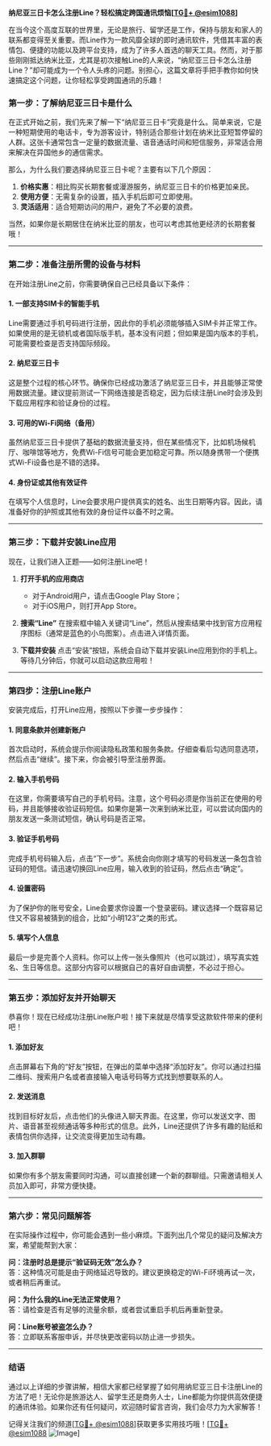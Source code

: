 **纳尼亚三日卡怎么注册Line？轻松搞定跨国通讯烦恼[[TG💪+ @esim1088](https://t.me/s/esim1088)]**

在当今这个高度互联的世界里，无论是旅行、留学还是工作，保持与朋友和家人的联系都变得至关重要。而Line作为一款风靡全球的即时通讯软件，凭借其丰富的表情包、便捷的功能以及跨平台支持，成为了许多人首选的聊天工具。然而，对于那些刚刚抵达纳米比亚，尤其是初次接触Line的人来说，“纳尼亚三日卡怎么注册Line？”却可能成为一个令人头疼的问题。别担心，这篇文章将手把手教你如何快速搞定这个问题，让你轻松享受跨国通讯的乐趣！

### **第一步：了解纳尼亚三日卡是什么**
在正式开始之前，我们先来了解一下“纳尼亚三日卡”究竟是什么。简单来说，它是一种短期使用的电话卡，专为游客设计，特别适合那些计划在纳米比亚短暂停留的人群。这张卡通常包含一定量的数据流量、语音通话时间和短信服务，非常适合用来解决在异国他乡的通信需求。

那么，为什么我们要选择纳尼亚三日卡呢？主要有以下几个原因：
1. **价格实惠**：相比购买长期套餐或漫游服务，纳尼亚三日卡的价格更加亲民。
2. **使用方便**：无需复杂的设置，插入手机后即可立即使用。
3. **灵活适用**：适合短期访问的用户，避免了不必要的浪费。

当然，如果你是长期居住在纳米比亚的朋友，也可以考虑其他更经济的长期套餐哦！

---

### **第二步：准备注册所需的设备与材料**
在开始注册Line之前，你需要确保自己已经具备以下条件：

#### **1. 一部支持SIM卡的智能手机**
Line需要通过手机号码进行注册，因此你的手机必须能够插入SIM卡并正常工作。如果使用的是无锁机或者国际版手机，基本没有问题；但如果是国内版本的手机，可能需要检查是否支持国际频段。

#### **2. 纳尼亚三日卡**
这是整个过程的核心环节。确保你已经成功激活了纳尼亚三日卡，并且能够正常使用数据流量。建议提前测试一下网络连接是否稳定，因为后续注册Line时会涉及到下载应用程序和验证身份的过程。

#### **3. 可用的Wi-Fi网络（备用）**
虽然纳尼亚三日卡提供了基础的数据流量支持，但在某些情况下，比如机场候机厅、咖啡馆等地方，免费Wi-Fi信号可能会更加稳定可靠。所以随身携带一个便携式Wi-Fi设备也是不错的选择。

#### **4. 身份证或其他有效证件**
在填写个人信息时，Line会要求用户提供真实的姓名、出生日期等内容。因此，请准备好你的护照或其他有效的身份证件以备不时之需。

---

### **第三步：下载并安装Line应用**
现在，让我们进入正题——如何注册Line吧！

1. **打开手机的应用商店**
   - 对于Android用户，请点击Google Play Store；
   - 对于iOS用户，则打开App Store。

2. **搜索“Line”**
   在搜索框中输入关键词“Line”，然后从搜索结果中找到官方应用程序图标（通常是蓝色的小鸟图案）。点击进入详情页面。

3. **下载并安装**
   点击“安装”按钮，系统会自动下载并安装Line应用到你的手机上。等待几分钟后，你就可以启动这款应用啦！

---

### **第四步：注册Line账户**
安装完成后，打开Line应用，按照以下步骤一步步操作：

#### **1. 同意条款并创建新账户**
首次启动时，系统会提示你阅读隐私政策和服务条款。仔细查看后勾选同意选项，然后点击“继续”。接下来，你会被引导至注册界面。

#### **2. 输入手机号码**
在这里，你需要填写自己的手机号码。注意，这个号码必须是你当前正在使用的号码，并且能够接收验证码短信。如果你是第一次来到纳米比亚，可以尝试向国内的朋友发送一条测试短信，确认号码是否正常。

#### **3. 验证手机号码**
完成手机号码输入后，点击“下一步”。系统会向你刚才填写的号码发送一条包含验证码的短信。请迅速切换回Line应用，输入收到的验证码，然后点击“确定”。

#### **4. 设置密码**
为了保护你的账号安全，Line会要求你设置一个登录密码。建议选择一个既容易记住又不容易被猜到的组合，比如“小明123”之类的形式。

#### **5. 填写个人信息**
最后一步是完善个人资料。你可以上传一张头像照片（也可以跳过），填写真实姓名、生日等信息。这部分内容可以根据自己的喜好自由调整，不必过于担心。

---

### **第五步：添加好友并开始聊天**
恭喜你！现在已经成功注册Line账户啦！接下来就是尽情享受这款软件带来的便利吧！

#### **1. 添加好友**
点击屏幕右下角的“好友”按钮，在弹出的菜单中选择“添加好友”。你可以通过扫描二维码、搜索用户名或者直接输入电话号码等方式找到想要联系的人。

#### **2. 发送消息**
找到目标好友后，点击他们的头像进入聊天界面。在这里，你可以发送文字、图片、语音甚至视频通话等多种形式的信息。此外，Line还提供了许多有趣的贴纸和表情包供你选择，让交流变得更加生动有趣。

#### **3. 加入群聊**
如果你有多个朋友需要同时沟通，可以直接创建一个新的群聊组。只需邀请相关人员加入即可，非常方便快捷。

---

### **第六步：常见问题解答**
在实际操作过程中，你可能会遇到一些小麻烦。下面列出几个常见的疑问及解决方案，希望能帮到大家：

**问：注册时总是提示“验证码无效”怎么办？**  
答：这种情况可能是由于网络延迟导致的。建议更换稳定的Wi-Fi环境再试一次，或者稍后再重试。

**问：为什么我的Line无法正常使用？**  
答：请检查是否有足够的流量余额，或者尝试重启手机后再重新登录。

**问：Line账号被盗怎么办？**  
答：立即联系客服申诉，并尽快更改密码以防止进一步损失。

---

### **结语**
通过以上详细的步骤讲解，相信大家都已经掌握了如何用纳尼亚三日卡注册Line的方法了吧！无论你是旅游达人、留学生还是商务人士，Line都能为你提供高效便捷的通讯体验。如果你还有任何疑问，欢迎随时留言咨询，我们会尽力为大家解答！

记得关注我们的频道[[TG💪+ @esim1088](https://t.me/s/esim1088)]获取更多实用技巧哦！[[TG💪+ @esim1088](https://t.me/s/esim1088) ![Image](https://i.postimg.cc/4NQfJmqS/Snipaste-2025-05-13-00-14-12.png)]